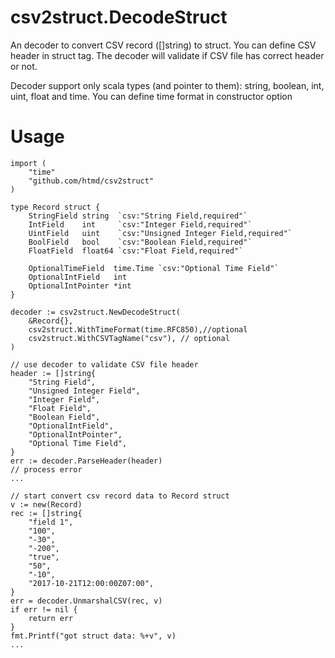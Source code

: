 # csv2struct.DecodeStruct
An decoder to convert CSV record ([]string) to struct.
You can define CSV header in struct tag. The decoder will
validate if CSV file has correct header or not.

Decoder support only scala types (and pointer to them): string, boolean, int, uint, float
and time. You can define time format in constructor option

# Usage

```
import (
    "time"
    "github.com/htmd/csv2struct"
)

type Record struct {
	StringField string  `csv:"String Field,required"`
	IntField    int     `csv:"Integer Field,required"`
	UintField   uint    `csv:"Unsigned Integer Field,required"`
	BoolField   bool    `csv:"Boolean Field,required"`
	FloatField  float64 `csv:"Float Field,required"`

	OptionalTimeField  time.Time `csv:"Optional Time Field"`
	OptionalIntField   int
	OptionalIntPointer *int
}

decoder := csv2struct.NewDecodeStruct(
    &Record{},
    csv2struct.WithTimeFormat(time.RFC850),//optional
    csv2struct.WithCSVTagName("csv"), // optional
)

// use decoder to validate CSV file header
header := []string{
    "String Field",
    "Unsigned Integer Field",
    "Integer Field",
    "Float Field",
    "Boolean Field",
    "OptionalIntField",
    "OptionalIntPointer",
    "Optional Time Field",
}
err := decoder.ParseHeader(header)
// process error
...

// start convert csv record data to Record struct
v := new(Record)
rec := []string{
    "field 1",
    "100",
    "-30",
    "-200",
    "true",
    "50",
    "-10",
    "2017-10-21T12:00:00Z07:00",
}
err = decoder.UnmarshalCSV(rec, v)
if err != nil {
    return err
}
fmt.Printf("got struct data: %+v", v)
...

```